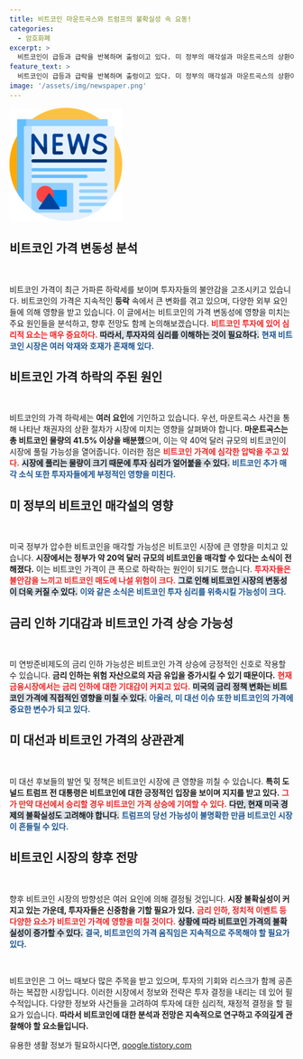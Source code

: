 ```yaml
---
title: 비트코인 마운트곡스와 트럼프의 불확실성 속 요동!
categories:
  - 암호화폐
excerpt: >
  비트코인이 급등과 급락을 반복하며 출렁이고 있다. 미 정부의 매각설과 마운트곡스의 상환이 투자 심리를 얼리고 있지만, 금리 인하 가능성과 트럼프 전 대통령의 지지로 유효한 상승 기대감도 여전하다. 불확실한 시장, 과연 비트코인은 다시 상승세를 탈 수 있을까?
feature_text: >
  비트코인이 급등과 급락을 반복하며 출렁이고 있다. 미 정부의 매각설과 마운트곡스의 상환이 투자 심리를 얼리고 있지만, 금리 인하 가능성과 트럼프 전 대통령의 지지로 유효한 상승 기대감도 여전하다. 불확실한 시장, 과연 비트코인은 다시 상승세를 탈 수 있을까?
image: '/assets/img/newspaper.png'
---
```


<p><img src="/assets/img/newspaper.png" alt="kimp 속보" /></p>

<h2 data-ke-size="size26">비트코인 가격 변동성 분석</h2>

<p data-ke-size="size16">&nbsp;</p>

<p>비트코인 가격이 최근 가파른 하락세를 보이며 투자자들의 불안감을 고조시키고 있습니다. 비트코인의 가격은 지속적인 <b>등락</b> 속에서 큰 변화를 겪고 있으며, 다양한 외부 요인들에 의해 영향을 받고 있습니다. 이 글에서는 비트코인의 가격 변동성에 영향을 미치는 주요 원인들을 분석하고, 향후 전망도 함께 논의해보겠습니다. <b><span style="color: #ee2323;">비트코인 투자에 있어 심리적 요소는 매우 중요하다.</span></b> <b><span style="background-color: #21538527;">따라서, 투자자의 심리를 이해하는 것이 필요하다.</span></b> <b><span style="color: #1a5490;">현재 비트코인 시장은 여러 악재와 호재가 혼재해 있다.</span></b></p>

<h2 data-ke-size="size26">비트코인 가격 하락의 주된 원인</h2>

<p data-ke-size="size16">&nbsp;</p>

<p>비트코인의 가격 하락세는 <b>여러 요인</b>에 기인하고 있습니다. 우선, 마운트곡스 사건을 통해 나타난 채권자의 상환 절차가 시장에 미치는 영향을 살펴봐야 합니다. <b>마운트곡스는 총 비트코인 물량의 41.5% 이상을 배분했</b>으며, 이는 약 40억 달러 규모의 비트코인이 시장에 풀릴 가능성을 열어줍니다. 이러한 점은 <b><span style="color: #ee2323;">비트코인 가격에 심각한 압박을 주고 있다.</span></b> <b><span style="background-color: #21538527;">시장에 풀리는 물량이 크기 때문에 투자 심리가 얼어붙을 수 있다.</span></b> <b><span style="color: #1a5490;">비트코인 추가 매각 소식 또한 투자자들에게 부정적인 영향을 미친다.</span></b></p>

<h2 data-ke-size="size26">미 정부의 비트코인 매각설의 영향</h2>

<p data-ke-size="size16">&nbsp;</p>

<p>미국 정부가 압수한 비트코인을 매각할 가능성은 비트코인 시장에 큰 영향을 미치고 있습니다. <b>시장에서는 정부가 약 20억 달러 규모의 비트코인을 매각할 수 있다는 소식이 전해졌다.</b> 이는 비트코인 가격이 큰 폭으로 하락하는 원인이 되기도 했습니다. <b><span style="color: #ee2323;">투자자들은 불안감을 느끼고 비트코인 매도에 나설 위험이 크다.</span></b> <b><span style="background-color: #21538527;">그로 인해 비트코인 시장의 변동성이 더욱 커질 수 있다.</span></b> <b><span style="color: #1a5490;">이와 같은 소식은 비트코인 투자 심리를 위축시킬 가능성이 크다.</span></b></p>

<h2 data-ke-size="size26">금리 인하 기대감과 비트코인 가격 상승 가능성</h2>

<p data-ke-size="size16">&nbsp;</p>

<p>미 연방준비제도의 금리 인하 가능성은 비트코인 가격 상승에 긍정적인 신호로 작용할 수 있습니다. <b>금리 인하는 위험 자산으로의 자금 유입을 증가시킬 수 있기 때문이다.</b> <b><span style="color: #ee2323;">현재 금융시장에서는 금리 인하에 대한 기대감이 커지고 있다.</span></b> <b><span style="background-color: #21538527;">미국의 금리 정책 변화는 비트코인 가격에 직접적인 영향을 미칠 수 있다.</span></b> <b><span style="color: #1a5490;">아울러, 미 대선 이슈 또한 비트코인의 가격에 중요한 변수가 되고 있다.</span></b></p>

<h2 data-ke-size="size26">미 대선과 비트코인 가격의 상관관계</h2>

<p data-ke-size="size16">&nbsp;</p>

<p>미 대선 후보들의 발언 및 정책은 비트코인 시장에 큰 영향을 끼칠 수 있습니다. <b>특히 도널드 트럼프 전 대통령은 비트코인에 대한 긍정적인 입장을 보이며 지지를 받고 있다.</b> <b><span style="color: #ee2323;">그가 만약 대선에서 승리할 경우 비트코인 가격 상승에 기여할 수 있다.</span></b> <b><span style="background-color: #21538527;">다만, 현재 미국 경제의 불확실성도 고려해야 합니다.</span></b> <b><span style="color: #1a5490;">트럼프의 당선 가능성이 불명확한 만큼 비트코인 시장이 흔들릴 수 있다.</span></b></p>

<h2 data-ke-size="size26">비트코인 시장의 향후 전망</h2>

<p data-ke-size="size16">&nbsp;</p>

<p>향후 비트코인 시장의 방향성은 여러 요인에 의해 결정될 것입니다. <b>시장 불확실성이 커지고 있는 가운데, 투자자들은 신중함을 기할 필요가 있다.</b> <b><span style="color: #ee2323;">금리 인하, 정치적 이벤트 등 다양한 요소가 비트코인 가격에 영향을 미칠 것이다.</span></b> <b><span style="background-color: #21538527;">상황에 따라 비트코인 가격의 불확실성이 증가할 수 있다.</span></b> <b><span style="color: #1a5490;">결국, 비트코인의 가격 움직임은 지속적으로 주목해야 할 필요가 있다.</span></b></p>

<p data-ke-size="size16">&nbsp;</p>

<p>비트코인은 그 어느 때보다 많은 주목을 받고 있으며, 투자의 기회와 리스크가 함께 공존하는 복잡한 시장입니다. 이러한 시장에서 정보와 전략은 투자 결정을 내리는 데 있어 필수적입니다. 다양한 정보와 사건들을 고려하여 투자에 대한 심리적, 재정적 결정을 할 필요가 있습니다. <b>따라서 비트코인에 대한 분석과 전망은 지속적으로 연구하고 주의깊게 관찰해야 할 요소들입니다.</b></p>
유용한 생활 정보가 필요하시다면, <a href="https://qoogle.tistory.com" rel="dofollow">qoogle.tistory.com</a>


